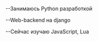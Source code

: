 --Занимаюсь Python разработкой  

--Web-backend на django 

--Сейчас изучаю JavaScript, Lua


<!---
Lostskill/Lostskill is a ✨ special ✨ repository because its `README.md` (this file) appears on your GitHub profile.
You can click the Preview link to take a look at your changes.
--->
